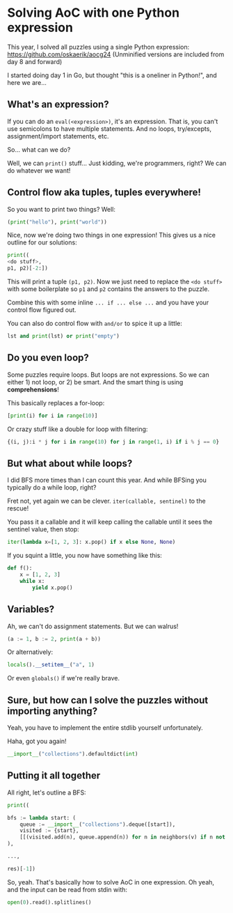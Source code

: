 # Solving AoC with one Python expression

This year, I solved all puzzles using a single Python expression: https://github.com/oskaerik/aocg24 (Unminified versions are included from day 8 and forward)

I started doing day 1 in Go, but thought "this is a oneliner in Python!", and here we are...

## What's an expression?

If you can do an `eval(<expression>)`, it's an expression. That is, you can't use semicolons to have multiple statements. And no loops, try/excepts, assignment/import statements, etc.

So... what can we do?

Well, we can `print()` stuff... Just kidding, we're programmers, right? We can do whatever we want!

## Control flow aka tuples, tuples everywhere!

So you want to print two things? Well:

```python
(print("hello"), print("world"))
```

Nice, now we're doing two things in one expression! This gives us a nice outline for our solutions:

```python
print((
<do stuff>,
p1, p2)[-2:])
```

This will print a tuple `(p1, p2)`. Now we just need to replace the `<do stuff>` with some boilerplate so `p1` and `p2` contains the answers to the puzzle.

Combine this with some inline `... if ... else ...` and you have your control flow figured out.

You can also do control flow with `and/or` to spice it up a little:

```python
lst and print(lst) or print("empty")
```

## Do you even loop?

Some puzzles require loops. But loops are not expressions. So we can either 1) not loop, or 2) be smart. And the smart thing is using **comprehensions**!

This basically replaces a for-loop:

```python
[print(i) for i in range(10)]
```

Or crazy stuff like a double for loop with filtering:

```python
{(i, j):i * j for i in range(10) for j in range(1, i) if i % j == 0}
```

## But what about while loops?

I did BFS more times than I can count this year. And while BFSing you typically do a while loop, right?

Fret not, yet again we can be clever. `iter(callable, sentinel)` to the rescue!

You pass it a callable and it will keep calling the callable until it sees the sentinel value, then stop:

```python
iter(lambda x=[1, 2, 3]: x.pop() if x else None, None)
```

If you squint a little, you now have something like this:

```python
def f():
    x = [1, 2, 3]
    while x:
        yield x.pop()
```

## Variables?

Ah, we can't do assignment statements. But we can walrus!

```python
(a := 1, b := 2, print(a + b))
```

Or alternatively:

```python
locals().__setitem__("a", 1)
```

Or even `globals()` if we're really brave.

## Sure, but how can I solve the puzzles without importing anything?

Yeah, you have to implement the entire stdlib yourself unfortunately.

Haha, got you again!

```python
__import__("collections").defaultdict(int)
```

## Putting it all together

All right, let's outline a BFS:

```python
print((

bfs := lambda start: (
    queue := __import__("collections").deque([start]),
    visited := {start},
    [[(visited.add(n), queue.append(n)) for n in neighbors(v) if n not in visited] for v in iter(lambda: queue.popleft() if queue else None, None)],
),

...,

res)[-1])
```

So, yeah. That's basically how to solve AoC in one expression. Oh yeah, and the input can be read from stdin with:

```python
open(0).read().splitlines()
```
